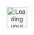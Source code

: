 <div align="center">
  <picture><img src="https://github.githubassets.com/images/mona-loading-default.gif" width="48" height="48" alt="Loading your activity..." class="mt-4 hide-reduced-motion" /></picture>
</div>

